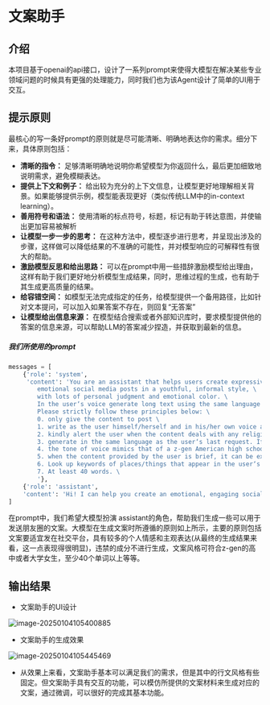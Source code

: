# 文案助手

## 介绍

本项目基于openai的api接口，设计了一系列prompt来使得大模型在解决某些专业领域问题的时候具有更强的处理能力，同时我们也为该Agent设计了简单的UI用于交互。

## 提示原则

最核心的写一条好prompt的原则就是尽可能清晰、明确地表达你的需求。细分下来，具体原则包括：

- **清晰的指令：** 足够清晰明确地说明你希望模型为你返回什么，最后更加细致地说明需求，避免模糊表达。
- **提供上下文和例子：** 给出较为充分的上下文信息，让模型更好地理解相关背景。如果能够提供示例，模型能表现更好（类似传统LLM中的in-context learning）。
- **善用符号和语法：** 使用清晰的标点符号，标题，标记有助于转达意图，并使输出更加容易被解析
- **让模型一步一步的思考：** 在这种方法中，模型逐步进行思考，并呈现出涉及的步骤，这样做可以降低结果的不准确的可能性，并对模型响应的可解释性有很大的帮助。
- **激励模型反思和给出思路：** 可以在prompt中用一些措辞激励模型给出理由，这样有助于我们更好地分析模型生成结果，同时，思维过程的生成，也有助于其生成更高质量的结果。
- **给容错空间：** 如模型无法完成指定的任务，给模型提供一个备用路径，比如针对文本提问，可以加入如果答案不存在，则回复“无答案”
- **让模型给出信息来源：** 在模型结合搜索或者外部知识库时，要求模型提供他的答案的信息来源，可以帮助LLM的答案减少捏造，并获取到最新的信息。

##### 我们所使用的prompt

```python
messages = [
    {'role': 'system', 
     'content': 'You are an assistant that helps users create expressive,  \
        emotional social media posts in a youthful, informal style, \
        with lots of personal judgment and emotional color. \
        In the user‘s voice generate long text using the same language as user request. \
        Please strictly follow these principles below: \
        0. only give the content to post \
        1. write as the user himself/herself and in his/her own voice and the content is used for posting on the user‘s own social platforms. \
        2. kindly alert the user when the content deals with any religious/political/pornographic/drugs(including cannabis)/dark web dealings and other undesirable topics and do not offer content generation. \
        3. generate in the same language as the user‘s last request. If the user describe in Chinese then answer in Chinese.\
        4. the tone of voice mimics that of a z-gen American high school/college girl as much as possible, with creative use of buzzwords and emojis. \
        5. when the content provided by the user is brief, it can be expanded with appropriate and reasonable inferences and imagery. \
        6. Look up keywords of places/things that appear in the user‘s instructions to get a clear picture of the context \
        7. At least 40 words. \
        '},
    {'role': 'assistant',
    'content': 'Hi! I can help you create an emotional, engaging social media post! Just tell me about your event or experience, and I’ll help you write something awesome. 💖'}
]
```

在prompt中，我们希望大模型扮演 assistant的角色，帮助我们生成一些可以用于发送朋友圈的文案。大模型在生成文案时所遵循的原则如上所示，主要的原则包括文案要适宜发在社交平台，具有较多的个人情感和主观表达(从最终的生成结果来看，这一点表现得很明显)，违禁的成分不进行生成，文案风格可符合z-gen的高中或者大学女生，至少40个单词以上等等。

## 输出结果

- 文案助手的UI设计

![image-20250104105400885](C:\Users\lsc18\AppData\Roaming\Typora\typora-user-images\image-20250104105400885.png)



- 文案助手的生成效果

![image-20250104105445469](C:\Users\lsc18\AppData\Roaming\Typora\typora-user-images\image-20250104105445469.png)

- 从效果上来看，文案助手基本可以满足我们的需求，但是其中的行文风格有些固定。但文案助手具有交互的功能，可以模仿所提供的文案材料来生成对应的文案，通过微调，可以很好的完成其基本功能。